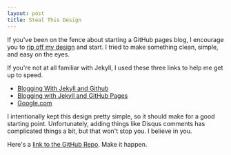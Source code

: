 ```yaml
---
layout: post
title: Steal This Design
---
```

If you've been on the fence about starting a GitHub pages blog, I encourage you to [rip off my design](https://github.com/JohnHostile/johnhostile.github.com) and start. I tried to make something clean, simple, and easy on the eyes.

If you're not at all familiar with Jekyll, I used these three links to help me get up to speed.
 * [Blogging With Jekyll and Github](http://www.ksornberger.com/blog/blogging-with-jekyll-and-github/)
 * [Blogging with Jekyll and GitHub Pages](http://brianscaturro.com/2012/06/12/blog-with-jekyll-and-github.html)
 * [Google.com](http://www.google.com)

I intentionally kept this design pretty simple, so it should make for a good starting point. Unfortunately, adding things like Disqus comments has complicated things a bit, but that won't stop you. I believe in you.

Here's a [link to the GitHub Repo](https://github.com/JohnHostile/johnhostile.github.com). Make it happen.